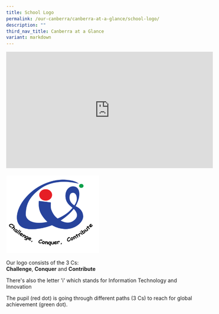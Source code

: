 ```yaml
---
title: School Logo
permalink: /our-canberra/canberra-at-a-glance/school-logo/
description: ""
third_nav_title: Canberra at a Glance
variant: markdown
---
```

<iframe allowfullscreen="" allow="accelerometer; autoplay; clipboard-write; encrypted-media; gyroscope; picture-in-picture; web-share" frameborder="0" title="YouTube video player" src="https://www.youtube.com/embed/7ZuMp0sxHoA?si=4wU8lol3i-w0hzlH" height="315" width="560"></iframe>
<br>
<br>
<img src="/images/css-logo.png" style="width:50%">

<p>Our logo consists of the 3 Cs:<br><strong>Challenge</strong>,&nbsp;<strong>Conquer</strong>&nbsp;and <strong>Contribute</strong></p>
<p>There's also the letter 'i' which stands for Information Technology and Innovation</p>
<p>The pupil (red dot) is going through different paths (3 Cs) to reach for global achievement (green dot).</p>